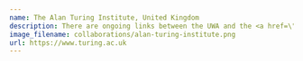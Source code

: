 ```yaml
---
name: The Alan Turing Institute, United Kingdom
description: There are ongoing links between the UWA and the <a href=\"https://www.turing.ac.uk/\" target=\"_blank\">Alan Turing Institute</a> with Melinda Hodkiewicz's Visiting Turing Fellowship for the Siri for Maintenance project in 2018 proving to be an important influence in the early days of our interest in ontologies here at UWA.
image_filename: collaborations/alan-turing-institute.png
url: https://www.turing.ac.uk
---
```

